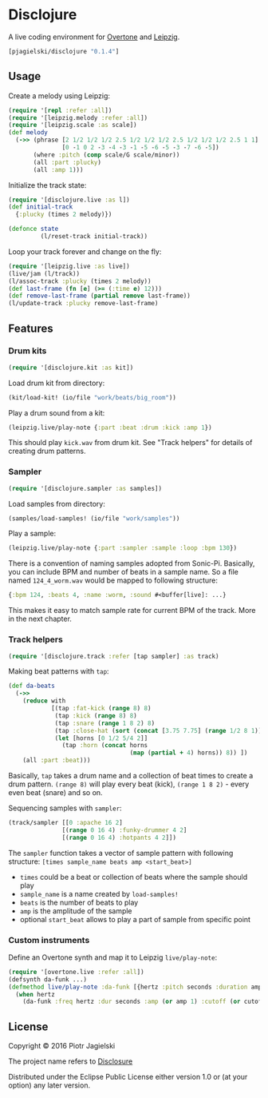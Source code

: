 # Disclojure

A live coding environment for [Overtone](https://github.com/overtone/overtone) and [Leipzig](https://github.com/ctford/leipzig).

```clojure
[pjagielski/disclojure "0.1.4"]
```

## Usage

Create a melody using Leipzig:
```clojure
(require '[repl :refer :all])
(require '[leipzig.melody :refer :all])
(require '[leipzig.scale :as scale])
(def melody
  (->> (phrase [2 1/2 1/2 1/2 2.5 1/2 1/2 1/2 2.5 1/2 1/2 1/2 2.5 1 1]
               [0 -1 0 2 -3 -4 -3 -1 -5 -6 -5 -3 -7 -6 -5])
       (where :pitch (comp scale/G scale/minor))
       (all :part :plucky)
       (all :amp 1)))
```

Initialize the track state:
```clojure
(require '[disclojure.live :as l])
(def initial-track
  {:plucky (times 2 melody)})

(defonce state
         (l/reset-track initial-track))
```

Loop your track forever and change on the fly:
```clojure
(require '[leipzig.live :as live])
(live/jam (l/track))
(l/assoc-track :plucky (times 2 melody))
(def last-frame (fn [e] (>= (:time e) 12)))
(def remove-last-frame (partial remove last-frame))
(l/update-track :plucky remove-last-frame)
```

## Features

### Drum kits

```clojure
(require '[disclojure.kit :as kit])
```

Load drum kit from directory:
```clojure
(kit/load-kit! (io/file "work/beats/big_room"))
```

Play a drum sound from a kit:
```clojure
(leipzig.live/play-note {:part :beat :drum :kick :amp 1})
```

This should play `kick.wav` from drum kit. See "Track helpers" for details of creating drum patterns.

### Sampler
```clojure
(require '[disclojure.sampler :as samples])
```

Load samples from directory:
```clojure
(samples/load-samples! (io/file "work/samples"))
```

Play a sample:
```clojure
(leipzig.live/play-note {:part :sampler :sample :loop :bpm 130})
```

There is a convention of naming samples adopted from Sonic-Pi. Basically, you can include BPM and number of beats in a sample name.
So a file named `124_4_worm.wav` would be mapped to following structure:
```clojure
{:bpm 124, :beats 4, :name :worm, :sound #<buffer[live]: ...}
```

This makes it easy to match sample rate for current BPM of the track. More in the next chapter.

### Track helpers
```clojure
(require '[disclojure.track :refer [tap sampler] :as track)
```

Making beat patterns with `tap`:
```clojure
(def da-beats
  (->>
    (reduce with
            [(tap :fat-kick (range 8) 8)
             (tap :kick (range 8) 8)
             (tap :snare (range 1 8 2) 8)
             (tap :close-hat (sort (concat [3.75 7.75] (range 1/2 8 1))) 8)
             (let [horns [0 1/2 5/4 2]]
               (tap :horn (concat horns
                                  (map (partial + 4) horns)) 8)) ])
    (all :part :beat)))
```

Basically, `tap` takes a drum name and a collection of beat times to create a drum pattern. `(range 8)` will play every beat (kick),
`(range 1 8 2)` - every even beat (snare) and so on.

Sequencing samples with `sampler`:

```clojure
(track/sampler [[0 :apache 16 2]
               [(range 0 16 4) :funky-drummer 4 2]
               [(range 0 16 4) :hotpants 4 2]])
```

The `sampler` function takes a vector of sample pattern with following structure:
`[times sample_name beats amp <start_beat>]`
* `times` could be a beat or collection of beats where the sample should play
* `sample_name` is a name created by `load-samples!`
* `beats` is the number of beats to play
* `amp` is the amplitude of the sample
* optional `start_beat` allows to play a part of sample from specific point

### Custom instruments

Define an Overtone synth and map it to Leipzig `live/play-note`:

```clojure
(require '[overtone.live :refer :all])
(defsynth da-funk ...)
(defmethod live/play-note :da-funk [{hertz :pitch seconds :duration amp :amp cutoff :cutoff}]
  (when hertz
    (da-funk :freq hertz :dur seconds :amp (or amp 1) :cutoff (or cutoff 1500))))
```

## License

Copyright © 2016 Piotr Jagielski

The project name refers to [Disclosure](https://www.youtube.com/watch?v=W_vM8ePGuRM)

Distributed under the Eclipse Public License either version 1.0 or (at
your option) any later version.
